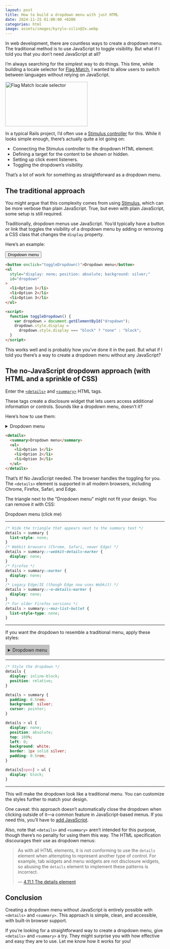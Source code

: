```yaml
---
layout: post
title: How to build a dropdown menu with just HTML
date: 2024-11-25 01:00:00 +0200
categories: html
image: assets/images/kyrylo-silin@2x.webp
---
```


In web development, there are countless ways to create a dropdown menu. The
traditional method is to use JavaScript to toggle visibility. But what if I told
you that you don’t need JavaScript at all?

I’m always searching for the simplest way to do things. This time, while
building a locale selector for [Flag Match](https://flagmatch.com), I wanted to
allow users to switch between languages without relying on JavaScript.

<img src="https://cdn.kyrylo.org/images/2024-11-25-1.webp" width="260" height="140" alt="Flag Match locale selector">

In a typical Rails project, I’d often use a [Stimulus controller](https://gist.github.com/kyrylo/861eb55f7ad166432789ed491d558cde) for this. While it looks simple enough, there’s actually quite a lot going on:

- Connecting the Stimulus controller to the dropdown HTML element.
- Defining a target for the content to be shown or hidden.
- Setting up click event listeners.
- Toggling the dropdown’s visibility.

That’s a lot of work for something as straightforward as a dropdown menu.

## The traditional approach

You might argue that this complexity comes from using
[Stimulus](https://stimulus.hotwired.dev/), which can be more verbose than plain
JavaScript. True, but even with plain JavaScript, some setup is still required.

Traditionally, dropdown menus use JavaScript. You’d typically have a button or
link that toggles the visibility of a dropdown menu by adding or removing a CSS
class that changes the `display` property.

Here’s an example:

<button onclick="toggleDropdown()">Dropdown menu</button>

<ul style="display: none; position: absolute; background: silver;" id="dropdown">
  <li>Option 1</li>
  <li>Option 2</li>
  <li>Option 3</li>
</ul>

<script>
  function toggleDropdown() {
    var dropdown = document.getElementById("dropdown");
    dropdown.style.display =
      dropdown.style.display === "block" ? "none" : "block";
  }
</script>

```html
<button onclick="toggleDropdown()">Dropdown menu</button>
<ul
  style="display: none; position: absolute; background: silver;"
  id="dropdown"
>
  <li>Option 1</li>
  <li>Option 2</li>
  <li>Option 3</li>
</ul>

<script>
  function toggleDropdown() {
    var dropdown = document.getElementById("dropdown");
    dropdown.style.display =
      dropdown.style.display === "block" ? "none" : "block";
  }
</script>
```

This works well and is probably how you’ve done it in the past. But what if I
told you there’s a way to create a dropdown menu without any JavaScript?

## The no-JavaScript dropdown approach (with HTML and a sprinkle of CSS)

Enter the
[`<details>`](https://developer.mozilla.org/en-US/docs/Web/HTML/Element/details)
and
[`<summary>`](https://developer.mozilla.org/en-US/docs/Web/HTML/Element/summary)
HTML tags.

These tags create a disclosure widget that lets users access additional
information or controls. Sounds like a dropdown menu, doesn’t it?

Here’s how to use them:

<details>
  <summary>Dropdown menu</summary>
  <ul>
    <li>Option 1</li>
    <li>Option 2</li>
    <li>Option 3</li>
  </ul>
</details>

```html
<details>
  <summary>Dropdown menu</summary>
  <ul>
    <li>Option 1</li>
    <li>Option 2</li>
    <li>Option 3</li>
  </ul>
</details>
```

That’s it! No JavaScript needed. The browser handles the toggling for you. The
`<details>` element is supported in all modern browsers, including Chrome,
Firefox, Safari, and Edge.

The triangle next to the "Dropdown menu" might not fit your design. You can
remove it with CSS:

<details class="no-triangle">
  <summary>Dropdown menu (click me)</summary>
  <ul>
    <li>Option 1</li>
    <li>Option 2</li>
    <li>Option 3</li>
  </ul>
</details>

<style>
  /* Hide the triangle that appears next to the summary text */
  details.no-triangle > summary {
    list-style: none;
  }
  /* Webkit browsers (Chrome, Safari, newer Edge) */
  details.no-triangle > summary::-webkit-details-marker {
    display: none;
  }
  /* Firefox */
  details.no-triangle > summary::marker {
    display: none;
  }
  /* Legacy Edge/IE (though Edge now uses Webkit) */
  details.no-triangle > summary::-o-details-marker {
    display: none;
  }
  /* For older Firefox versions */
  details.no-triangle > summary::-moz-list-bullet {
    list-style-type: none;
  }
</style>

<hr>

```css
/* Hide the triangle that appears next to the summary text */
details > summary {
  list-style: none;
}
/* Webkit browsers (Chrome, Safari, newer Edge) */
details > summary::-webkit-details-marker {
  display: none;
}
/* Firefox */
details > summary::marker {
  display: none;
}
/* Legacy Edge/IE (though Edge now uses Webkit) */
details > summary::-o-details-marker {
  display: none;
}
/* For older Firefox versions */
details > summary::-moz-list-bullet {
  list-style-type: none;
}
```

<hr>

If you want the dropdown to resemble a traditional menu, apply these styles:

<details class="fancy">
  <summary>Dropdown menu</summary>
  <ul>
    <li>Option 1</li>
    <li>Option 2</li>
    <li>Option 3</li>
  </ul>
</details>

<hr>

```css
/* Style the dropdown */
details {
  display: inline-block;
  position: relative;
}

details > summary {
  padding: 0.5rem;
  background: silver;
  cursor: pointer;
}

details > ul {
  display: none;
  position: absolute;
  top: 100%;
  left: 0;
  background: white;
  border: 1px solid silver;
  padding: 0.5rem;
}

details[open] > ul {
  display: block;
}
```

<style>
  details.fancy {
    display: inline-block;
    position: relative;
  }

  details.fancy > summary {
    padding: 0.5rem;
    background: silver;
    cursor: pointer;
  }

  details.fancy > ul {
    display: none;
    position: absolute;
    top: 100%;
    left: 0;
    background: white;
    border: 1px solid silver;
    padding: 0.5rem;
  }

  details.fancy[open] > ul {
    display: block;
  }

  details.fancy > ul > li {
    list-style: none;
  }

  details.fancy > ul > li:hover {
    background: lightgray;
    cursor: pointer;
  }
</style>

<hr>

This will make the dropdown look like a traditional menu. You can customize the
styles further to match your design.

One caveat: this approach doesn’t automatically close the dropdown when clicking
outside of it—a common feature in JavaScript-based menus. If you need this,
you’ll have to [add JavaScript](https://gist.github.com/kyrylo/1265f012a1913d873b345746153b5b45).

Also, note that `<details>` and `<summary>` aren’t intended for this purpose,
though there’s no penalty for using them this way. The HTML specification
discourages their use as dropdown menus:

<blockquote cite="https://html.spec.whatwg.org/multipage/interactive-elements.html#the-details-element">
  <p>
    As with all HTML elements, it is not conforming to use the <code>details</code> element when attempting to represent another type of control. For example, tab widgets and menu widgets are not disclosure widgets, so abusing the <code>details</code> element to implement these patterns is incorrect.
  </p>
  <p>&mdash; <a href="https://html.spec.whatwg.org/multipage/interactive-elements.html#the-details-element" target="_blank">4.11.1 The details element</a></p>
</blockquote>

## Conclusion

Creating a dropdown menu without JavaScript is entirely possible with `<details>`
and `<summary>`. This approach is simple, clean, and accessible, with built-in
browser support.

If you’re looking for a straightforward way to create a dropdown menu, give
`<details>` and `<summary>` a try. They might surprise you with how effective and
easy they are to use. Let me know how it works for you!
